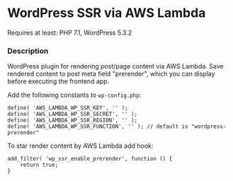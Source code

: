 # WordPress SSR via AWS Lambda

Requires at least: PHP 7.1, WordPress 5.3.2

###    Description
WordPress plugin for rendering post/page content via AWS Lambda. Save rendered content to post meta field "prerender", which you can display before executing the frontend app.

Add the following constants to `wp-config.php`:

````
define( 'AWS_LAMBDA_WP_SSR_KEY', '' );
define( 'AWS_LAMBDA_WP_SSR_SECRET', '' );
define( 'AWS_LAMBDA_WP_SSR_REGION', '' );
define( 'AWS_LAMBDA_WP_SSR_FUNCTION', '' ); // default is "wordpress-prerender"
````

To star render content by AWS Lambda add hook:
````
add_filter( 'wp_ssr_enable_prerender', function () {
    return true;
}
````
